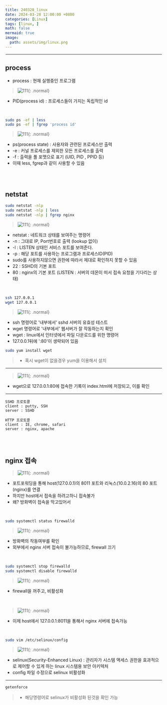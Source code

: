 ```yaml
---
title: 240328_linux
date: 2024-03-28 12:00:00 +0800
categories: [Linux]
tags: [linux, ]
math: false
mermaid: true
image:
  path: assets/img/linux.png
---
```


<hr style="border:1px solid white">

## process

- process : 현재 실행중인 프로그램
 
> ![111](https://github.com/alphathx13/alphathx13.github.io/assets/163115993/659e6a26-9d3b-49af-bbcb-9d81f6ca6a99){: .normal}
- PID(process id) : 프로세스들이 가지는 독립적인 id

<br/>

```bash
sudo ps -ef | less
sudo ps -ef | fgrep 'process id'
```
> ![111](https://github.com/alphathx13/alphathx13.github.io/assets/163115993/942bbe01-05d7-4da7-88c0-5f28a684b0fe){: .normal}
- ps(process state) : 사용자와 관련된 프로세스만 출력
- -e : 커널 프로세스를 제외한 모든 프로세스를 출력
- -f : 출력을 풀 포맷으로 표기 (UID, PID , PPID 등)
- 이때 less, fgrep과 같이 사용할 수 있음

<br/><br/>

## netstat

```bash
sudo netstat -nlp
sudo netstat -nlp | less
sudo netstat -nlp | fgrep nginx
```
> ![111](https://github.com/alphathx13/alphathx13.github.io/assets/163115993/14b9f235-c28e-456b-b88c-7ef832c4bdd8){: .normal}
- netstat : 네트워크 상태를 보여주는 명령어
- -n : 그대로 IP, Port번호로 출력 (lookup 없이)
- -l : LISTEN 상태인 서비스 포트를 보여준다.
- -p : 해당 포트를 사용하는 프로그램과 프로세스ID(PID)
- sudo를 사용하지않으면 권한에 따라서 제대로 확인하지 못할 수 있음
- 22 : SSHD의 기본 포트
- 80 : nginx의 기본 포트
(LISTEN : 서버의 데몬이 떠서 접속 요청을 기다리는 상태)

<br/>

```bash
ssh 127.0.0.1
wget 127.0.0.1
```
> ![111](https://github.com/alphathx13/alphathx13.github.io/assets/163115993/54d808fb-76f3-4b1b-b7d9-5b277678f7de){: .normal}
- ssh 명령어로 '내부에서' sshd 서버의 유효성 테스트
- wget 명령어로 '내부에서' 웹서버가 잘 작동하는지 확인
- wget : linux에서 인터넷에서 파일 다운로드를 위한 명령어
- 127.0.0.1뒤에 ':80'이 생략되어 있음

```bash
sudo yum install wget
```
>- 혹시 wget이 없을경우 yum을 이용해서 설치 
<hr style="border:1px solid white">

>![111](https://github.com/alphathx13/alphathx13.github.io/assets/163115993/80fd322e-6f6e-4cb0-8a70-3ff4727e204b){: .normal}
- wget으로 127.0.0.1:80에 접속한 기록이 index.html에 저장되고, 이를 확인

<hr style="border:1px solid white">

```
SSHD 프로토콜
client : putty, SSH
server : SSHD

HTTP 프로토콜
client : IE, chrome, safari
server : nginx, apache
```

<br/><br/>

## nginx 접속

> ![111](https://github.com/alphathx13/alphathx13.github.io/assets/163115993/1009670e-3771-4e02-a3e5-a25af3717544){: .normal}
- 포트포워딩을 통해 host(127.0.0.1)의 8011 포트와 리눅스(10.0.2.16)의 80 포트(nginx)를 연결
- 하지만 host에서 접속을 하려고하니 접속불가
- 왜? 방화벽이 접속을 막고있어서

<br/>

```bash
sudo systemctl status firewalld
```
> ![111](https://github.com/alphathx13/alphathx13.github.io/assets/163115993/6516c9a6-a805-43f9-ab2e-9e8a4ff4276b){: .normal}
- 방화벽의 작동여부를 확인
- 외부에서 nginx 서버 접속이 불가능하므로, firewall 끄기

<br/>

```bash
sudo systemctl stop firewalld
sudo systemctl disable firewalld
```
> ![111](https://github.com/alphathx13/alphathx13.github.io/assets/163115993/7588df75-ecd9-49ad-beee-bb2a02c887ef){: .normal}
- firewall을 꺼주고, 비활성화

<br/>

>![111](https://github.com/alphathx13/alphathx13.github.io/assets/163115993/fd7e8ca9-dd33-4085-82b5-c1d0dbe23ad5){: .normal}
- 이제 host에서 127.0.0.1:8011을 통해서 nginx 서버에 접속가능

<br/>

```bash
sudo vim /etc/selinux/config
```
> ![111](https://github.com/alphathx13/alphathx13.github.io/assets/163115993/d8022458-bfaa-4fc5-b495-c50c4a714179){: .normal}
- selinux(Security-Enhanced Linux) : 관리자가 시스템 액세스 권한을 효과적으로 제어할 수 있게 하는 linux 시스템용 보안 아키텍처
- config 파일 수정으로 selinux 비활성화

<hr style="border:1px solid white">

```bash
getenforce
```
> - 해당명령어로 selinux가 비활성화 된것을 확인 가능